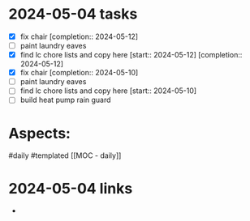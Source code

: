 
# 2024-05-04 tasks

- [x] fix chair  [completion:: 2024-05-12]
- [ ] paint laundry eaves
- [x] find lc chore lists and copy here  [start:: 2024-05-12]  [completion:: 2024-05-12]
- [x] fix chair  [completion:: 2024-05-10]
- [ ] paint laundry eaves
- [ ] find lc chore lists and copy here  [start:: 2024-05-10]
- [ ] build heat pump rain guard

# Aspects:
#daily #templated
[[MOC - daily]]

# 2024-05-04 links
- 


